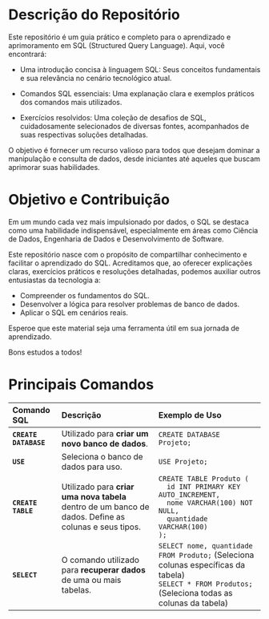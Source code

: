 # Descrição do Repositório

Este repositório é um guia prático e completo para o aprendizado e aprimoramento em SQL (Structured Query Language). Aqui, você encontrará:

  - Uma introdução concisa à linguagem SQL: Seus conceitos fundamentais e sua relevância no cenário tecnológico atual.

- Comandos SQL essenciais: Uma explanação clara e exemplos práticos dos comandos mais utilizados.

- Exercícios resolvidos: Uma coleção de desafios de SQL, cuidadosamente selecionados de diversas fontes, acompanhados de suas respectivas soluções detalhadas.

O objetivo é fornecer um recurso valioso para todos que desejam dominar a manipulação e consulta de dados, desde iniciantes até aqueles que buscam aprimorar suas habilidades.

# Objetivo e Contribuição

Em um mundo cada vez mais impulsionado por dados, o SQL se destaca como uma habilidade indispensável, especialmente em áreas como Ciência de Dados, Engenharia de Dados e Desenvolvimento de Software.

Este repositório nasce com o propósito de compartilhar conhecimento e facilitar o aprendizado do SQL. Acreditamos que, ao oferecer explicações claras, exercícios práticos e resoluções detalhadas, podemos auxiliar outros entusiastas da tecnologia a:

  - Compreender os fundamentos do SQL.
- Desenvolver a lógica para resolver problemas de banco de dados.
- Aplicar o SQL em cenários reais.

Esperoe que este material seja uma ferramenta útil em sua jornada de aprendizado.

Bons estudos a todos!


# Principais Comandos

| Comando SQL      | Descrição                                         | Exemplo de Uso                                  |
| :--------------- | :------------------------------------------------ | :---------------------------------------------- |
| **`CREATE DATABASE`** | Utilizado para **criar um novo banco de dados**.  | `CREATE DATABASE Projeto;`                   |
| **`USE`** | Seleciona o banco de dados para uso.              | `USE Projeto;`                               |
| **`CREATE TABLE`** | Utilizado para **criar uma nova tabela** dentro de um banco de dados. Define as colunas e seus tipos. | `CREATE TABLE Produto (`<br>`  id INT PRIMARY KEY AUTO_INCREMENT,`<br>`  nome VARCHAR(100) NOT NULL,`<br>`  quantidade VARCHAR(100)`<br>`);` |
| **`SELECT`** | O comando utilizado para **recuperar dados** de uma ou mais tabelas. | `SELECT nome, quantidade FROM Produto;` (Seleciona colunas específicas da tabela) <br> `SELECT * FROM Produtos;` (Seleciona todas as colunas da tabela) |



